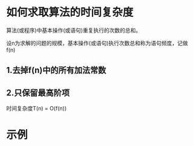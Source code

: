 # 如何求取算法的时间复杂度
算法(或程序)中基本操作(或语句)重复执行的次数的总和。

设n为求解的问题的规模，基本操作(或语句)执行次数总和称为语句频度，记做f(n)
## 1.去掉f(n)中的所有加法常数
## 2.只保留最高阶项
时间复杂度T(n) = O(f(n))
# 示例
